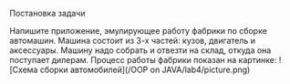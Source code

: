 Постановка задачи

Напишите приложение, эмулирующее работу фабрики по сборке автомашин. Машина
состоит из 3-х частей: кузов, двигатель и аксессуары. Машину надо собрать и отвезти на
склад, откуда она поступает дилерам. Процесс работы фабрики показан на картинке:
![Схема сборки автомобилей](/OOP on JAVA/lab4/picture.png)
